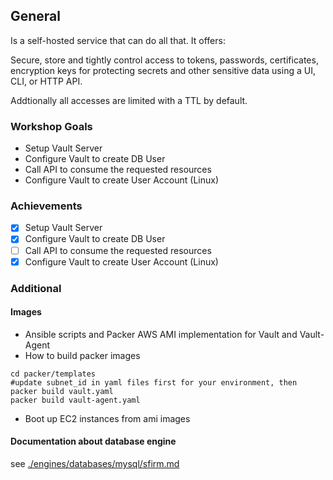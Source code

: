 ## General

Is a self-hosted service that can do all that. It offers:

Secure, store and tightly control access to tokens, passwords, certificates, encryption keys for protecting secrets and other sensitive data using a UI, CLI, or HTTP API.

Addtionally all accesses are limited with a TTL by default.

### Workshop Goals

- Setup Vault Server
- Configure Vault to create DB User
- Call API to consume the requested resources
- Configure Vault to create User Account (Linux)

### Achievements

- [x] Setup Vault Server
- [x] Configure Vault to create DB User
- [ ] Call API to consume the requested resources
- [x] Configure Vault to create User Account (Linux)

### Additional

#### Images

- Ansible scripts and Packer AWS AMI implementation for Vault and Vault-Agent
- How to build packer images

```
cd packer/templates
#update subnet_id in yaml files first for your environment, then
packer build vault.yaml
packer build vault-agent.yaml
```
- Boot up EC2 instances from ami images

#### Documentation about database engine

see [./engines/databases/mysql/sfirm.md](./engines/databases/mysql/sfirm.md)